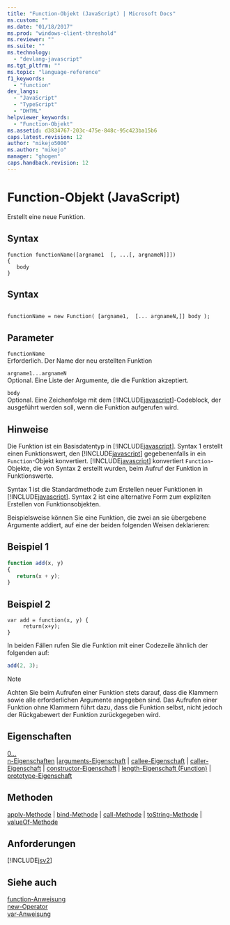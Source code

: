 ```yaml
---
title: "Function-Objekt (JavaScript) | Microsoft Docs"
ms.custom: ""
ms.date: "01/18/2017"
ms.prod: "windows-client-threshold"
ms.reviewer: ""
ms.suite: ""
ms.technology: 
  - "devlang-javascript"
ms.tgt_pltfrm: ""
ms.topic: "language-reference"
f1_keywords: 
  - "function"
dev_langs: 
  - "JavaScript"
  - "TypeScript"
  - "DHTML"
helpviewer_keywords: 
  - "Function-Objekt"
ms.assetid: d3834767-203c-475e-848c-95c423ba15b6
caps.latest.revision: 12
author: "mikejo5000"
ms.author: "mikejo"
manager: "ghogen"
caps.handback.revision: 12
---
```

# Function-Objekt (JavaScript)
Erstellt eine neue Funktion.  
  
## Syntax  
  
```  
function functionName([argname1  [, ...[, argnameN]]])  
{  
   body  
}  
```  
  
## Syntax  
  
```  
  
functionName = new Function( [argname1,  [... argnameN,]] body );  
```  
  
## Parameter  
 `functionName`  
 Erforderlich.  Der Name der neu erstellten Funktion  
  
 `argname1...argnameN`  
 Optional.  Eine Liste der Argumente, die die Funktion akzeptiert.  
  
 `body`  
 Optional.  Eine Zeichenfolge mit dem [!INCLUDE[javascript](../../includes/javascript-md.md)]\-Codeblock, der ausgeführt werden soll, wenn die Funktion aufgerufen wird.  
  
## Hinweise  
 Die Funktion ist ein Basisdatentyp in [!INCLUDE[javascript](../../includes/javascript-md.md)].  Syntax 1 erstellt einen Funktionswert, den [!INCLUDE[javascript](../../includes/javascript-md.md)] gegebenenfalls in ein `Function`\-Objekt konvertiert.  [!INCLUDE[javascript](../../includes/javascript-md.md)] konvertiert `Function`\-Objekte, die von Syntax 2 erstellt wurden, beim Aufruf der Funktion in Funktionswerte.  
  
 Syntax 1 ist die Standardmethode zum Erstellen neuer Funktionen in [!INCLUDE[javascript](../../includes/javascript-md.md)].  Syntax 2 ist eine alternative Form zum expliziten Erstellen von Funktionsobjekten.  
  
 Beispielsweise können Sie eine Funktion, die zwei an sie übergebene Argumente addiert, auf eine der beiden folgenden Weisen deklarieren:  
  
## Beispiel 1  
  
```javascript  
function add(x, y)  
{  
   return(x + y);  
}  
```  
  
## Beispiel 2  
  
```  
var add = function(x, y) {  
     return(x+y);  
}  
```  
  
 In beiden Fällen rufen Sie die Funktion mit einer Codezeile ähnlich der folgenden auf:  
  
```javascript  
add(2, 3);  
```  
  
> [!NOTE]
>  Achten Sie beim Aufrufen einer Funktion stets darauf, dass die Klammern sowie alle erforderlichen Argumente angegeben sind.  Das Aufrufen einer Funktion ohne Klammern führt dazu, dass die Funktion selbst, nicht jedoch der Rückgabewert der Funktion zurückgegeben wird.  
  
## Eigenschaften  
 [0...  
          n\-Eigenschaften](../../javascript/reference/0-dot-dot-dot-n-properties-arguments-javascript.md) &#124;[arguments\-Eigenschaft](../../javascript/reference/arguments-property-function-javascript.md) &#124; [callee\-Eigenschaft](../../javascript/reference/callee-property-arguments-javascript.md) &#124; [caller\-Eigenschaft](../../javascript/reference/caller-property-function-javascript.md) &#124; [constructor\-Eigenschaft](../../javascript/reference/constructor-property-object-javascript.md) &#124; [length\-Eigenschaft \(Function\)](../../javascript/reference/length-property-function-javascript.md) &#124; [prototype\-Eigenschaft](../../javascript/reference/prototype-property-object-javascript.md)  
  
## Methoden  
 [apply\-Methode](../../javascript/reference/apply-method-function-javascript.md) &#124; [bind\-Methode](../../javascript/reference/bind-method-function-javascript.md) &#124; [call\-Methode](../../javascript/reference/call-method-function-javascript.md) &#124; [toString\-Methode](../../javascript/reference/tostring-method-object-javascript.md) &#124; [valueOf\-Methode](../../javascript/reference/valueof-method-object-javascript.md)  
  
## Anforderungen  
 [!INCLUDE[jsv2](../../includes/jsv2-md.md)]  
  
## Siehe auch  
 [function\-Anweisung](../../javascript/reference/function-statement-javascript.md)   
 [new\-Operator](../../javascript/reference/new-operator-decrementjavascript.md)   
 [var\-Anweisung](../../javascript/reference/var-statement-javascript.md)